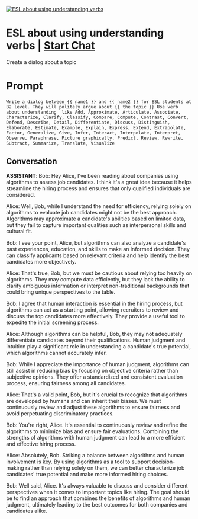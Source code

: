 
[![ESL about using understanding verbs](https://flow-prompt-covers.s3.us-west-1.amazonaws.com/icon/futuristic/futu_8.png)](https://gptcall.net/chat.html?data=%7B%22contact%22%3A%7B%22id%22%3A%22TUIy1rb_9CvYJWZzbmL8_%22%2C%22flow%22%3Atrue%7D%7D)
# ESL about using understanding verbs | [Start Chat](https://gptcall.net/chat.html?data=%7B%22contact%22%3A%7B%22id%22%3A%22TUIy1rb_9CvYJWZzbmL8_%22%2C%22flow%22%3Atrue%7D%7D)
Create a dialog about a topic

# Prompt

```
Write a dialog between {{ name1 }} and {{ name2 }} for ESL students at B2 level. They will politely argue about {{ the topic }} Use verb about understanding  like Add, Approximate, Articulate, Associate, Characterize, Clarify, Classify, Compare, Compute, Contrast, Convert, Defend, Describe, Detail, Differentiate, Discuss, Distinguish, Elaborate, Estimate, Example, Explain, Express, Extend, Extrapolate, Factor, Generalize, Give, Infer, Interact, Interpolate, Interpret, Observe, Paraphrase, Picture graphically, Predict, Review, Rewrite, Subtract, Summarize, Translate, Visualize
```

## Conversation

**ASSISTANT**: Bob: Hey Alice, I've been reading about companies using algorithms to assess job candidates. I think it's a great idea because it helps streamline the hiring process and ensures that only qualified individuals are considered.



Alice: Well, Bob, while I understand the need for efficiency, relying solely on algorithms to evaluate job candidates might not be the best approach. Algorithms may approximate a candidate's abilities based on limited data, but they fail to capture important qualities such as interpersonal skills and cultural fit.



Bob: I see your point, Alice, but algorithms can also analyze a candidate's past experiences, education, and skills to make an informed decision. They can classify applicants based on relevant criteria and help identify the best candidates more objectively.



Alice: That's true, Bob, but we must be cautious about relying too heavily on algorithms. They may compute data efficiently, but they lack the ability to clarify ambiguous information or interpret non-traditional backgrounds that could bring unique perspectives to the table.



Bob: I agree that human interaction is essential in the hiring process, but algorithms can act as a starting point, allowing recruiters to review and discuss the top candidates more effectively. They provide a useful tool to expedite the initial screening process.



Alice: Although algorithms can be helpful, Bob, they may not adequately differentiate candidates beyond their qualifications. Human judgment and intuition play a significant role in understanding a candidate's true potential, which algorithms cannot accurately infer.



Bob: While I appreciate the importance of human judgment, algorithms can still assist in reducing bias by focusing on objective criteria rather than subjective opinions. They offer a standardized and consistent evaluation process, ensuring fairness among all candidates.



Alice: That's a valid point, Bob, but it's crucial to recognize that algorithms are developed by humans and can inherit their biases. We must continuously review and adjust these algorithms to ensure fairness and avoid perpetuating discriminatory practices.



Bob: You're right, Alice. It's essential to continuously review and refine the algorithms to minimize bias and ensure fair evaluations. Combining the strengths of algorithms with human judgment can lead to a more efficient and effective hiring process.



Alice: Absolutely, Bob. Striking a balance between algorithms and human involvement is key. By using algorithms as a tool to support decision-making rather than relying solely on them, we can better characterize job candidates' true potential and make more informed hiring choices.



Bob: Well said, Alice. It's always valuable to discuss and consider different perspectives when it comes to important topics like hiring. The goal should be to find an approach that combines the benefits of algorithms and human judgment, ultimately leading to the best outcomes for both companies and candidates alike.



